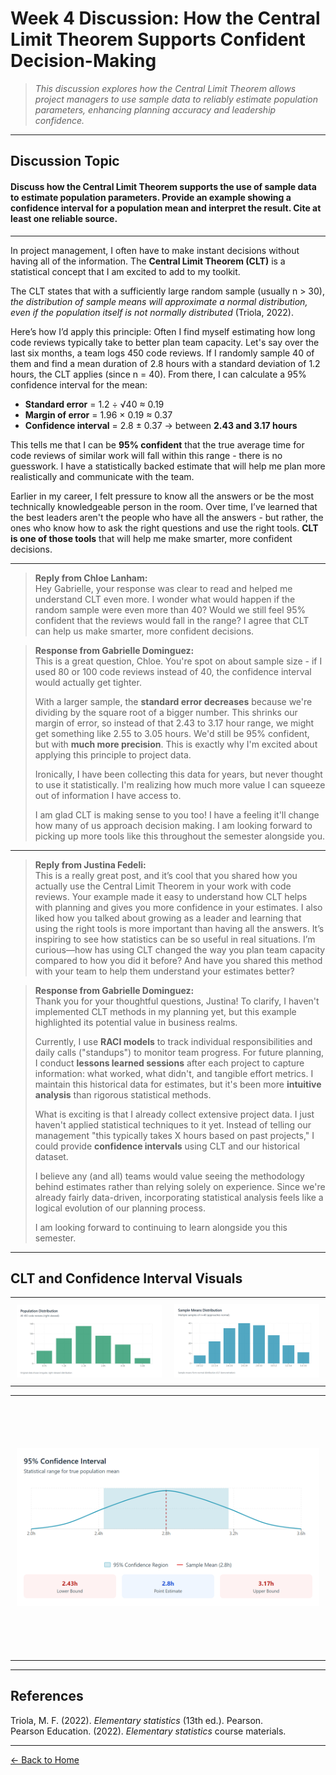 # Week 4 Discussion: How the Central Limit Theorem Supports Confident Decision-Making

> *This discussion explores how the Central Limit Theorem allows project managers to use sample data to reliably estimate population parameters, enhancing planning accuracy and leadership confidence.*

---

## **Discussion Topic**

#### Discuss how the Central Limit Theorem supports the use of sample data to estimate population parameters. Provide an example showing a confidence interval for a population mean and interpret the result. Cite at least one reliable source.

---

In project management, I often have to make instant decisions without having all of the information. The **Central Limit Theorem (CLT)** is a statistical concept that I am excited to add to my toolkit.

The CLT states that with a sufficiently large random sample (usually n > 30), *the distribution of sample means will approximate a normal distribution, even if the population itself is not normally distributed* (Triola, 2022).

Here’s how I’d apply this principle: Often I find myself estimating how long code reviews typically take to better plan team capacity. Let's say over the last six months, a team logs 450 code reviews. If I randomly sample 40 of them and find a mean duration of 2.8 hours with a standard deviation of 1.2 hours, the CLT applies (since n = 40). From there, I can calculate a 95% confidence interval for the mean:

- **Standard error** = 1.2 ÷ √40 ≈ 0.19  
- **Margin of error** = 1.96 × 0.19 ≈ 0.37  
- **Confidence interval** = 2.8 ± 0.37 → between **2.43 and 3.17 hours**

This tells me that I can be **95% confident** that the true average time for code reviews of similar work will fall within this range - there is no guesswork. I have a statistically backed estimate that will help me plan more realistically and communicate with the team.

Earlier in my career, I felt pressure to know all the answers or be the most technically knowledgeable person in the room. Over time, I’ve learned that the best leaders aren't the people who have all the answers - but rather, the ones who know how to ask the right questions and use the right tools. **CLT is one of those tools** that will help me make smarter, more confident decisions.

---

> **Reply from Chloe Lanham:**  
> Hey Gabrielle, your response was clear to read and helped me understand CLT even more. I wonder what would happen if the random sample were even more than 40? Would we still feel 95% confident that the reviews would fall in the range? I agree that CLT can help us make smarter, more confident decisions.

> **Response from Gabrielle Dominguez:**  
> This is a great question, Chloe. You're spot on about sample size - if I used 80 or 100 code reviews instead of 40, the confidence interval would actually get tighter.  
>  
> With a larger sample, the **standard error decreases** because we're dividing by the square root of a bigger number. This shrinks our margin of error, so instead of that 2.43 to 3.17 hour range, we might get something like 2.55 to 3.05 hours. We'd still be 95% confident, but with **much more precision**. This is exactly why I'm excited about applying this principle to project data.  
>  
> Ironically, I have been collecting this data for years, but never thought to use it statistically. I'm realizing how much more value I can squeeze out of information I have access to.  
>  
> I am glad CLT is making sense to you too! I have a feeling it'll change how many of us approach decision making. I am looking forward to picking up more tools like this throughout the semester alongside you.

---

> **Reply from Justina Fedeli:**  
> This is a really great post, and it’s cool that you shared how you actually use the Central Limit Theorem in your work with code reviews. Your example made it easy to understand how CLT helps with planning and gives you more confidence in your estimates. I also liked how you talked about growing as a leader and learning that using the right tools is more important than having all the answers. It’s inspiring to see how statistics can be so useful in real situations. I’m curious—how has using CLT changed the way you plan team capacity compared to how you did it before? And have you shared this method with your team to help them understand your estimates better?

> **Response from Gabrielle Dominguez:**  
> Thank you for your thoughtful questions, Justina! To clarify, I haven't implemented CLT methods in my planning yet, but this example highlighted its potential value in business realms.  
>  
> Currently, I use **RACI models** to track individual responsibilities and daily calls ("standups") to monitor team progress. For future planning, I conduct **lessons learned sessions** after each project to capture information: what worked, what didn't, and tangible effort metrics. I maintain this historical data for estimates, but it's been more **intuitive analysis** than rigorous statistical methods.  
>  
> What is exciting is that I already collect extensive project data. I just haven't applied statistical techniques to it yet. Instead of telling our management "this typically takes X hours based on past projects," I could provide **confidence intervals** using CLT and our historical dataset.  
>  
> I believe any (and all) teams would value seeing the methodology behind estimates rather than relying solely on experience. Since we're already fairly data-driven, incorporating statistical analysis feels like a logical evolution of our planning process.  
>  
> I am looking forward to continuing to learn alongside you this semester.

---
## CLT and Confidence Interval Visuals

<!-- CLT 2 and 3 side-by-side -->
<table>
  <tr>
    <td align="center" style="padding: 10px;">
      <img src="https://github.com/GabrielleDominguez/Statics-Applied-Bridging-Data-Decision-Making-in-Project-Management/blob/main/CLT%202.png?raw=true" width="450">
    </td>
    <td align="center" style="padding: 10px;">
      <img src="https://github.com/GabrielleDominguez/Statics-Applied-Bridging-Data-Decision-Making-in-Project-Management/blob/main/CLT%203.png?raw=true" width="450">
    </td>
  </tr>
</table>

<!-- CLT 4 full width but limited height -->
<table>
  <tr>
    <td align="center" style="padding: 10px;">
      <img src="https://github.com/GabrielleDominguez/Statics-Applied-Bridging-Data-Decision-Making-in-Project-Management/blob/main/CLT%204.png?raw=true" width="900" style="height: 400px; object-fit: contain;">
    </td>
  </tr>
</table>


---

## References

Triola, M. F. (2022). *Elementary statistics* (13th ed.). Pearson.  
Pearson Education. (2022). *Elementary statistics* course materials.

---

[← Back to Home](https://gabrielledominguez.github.io/Statics-Applied-Bridging-Data-Decision-Making-in-Project-Management/)

